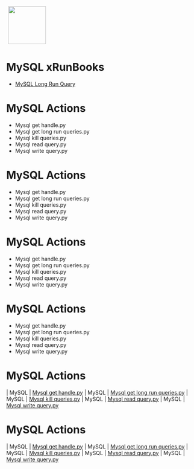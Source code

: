 <img align="center" src="https://unskript.com/assets/favicon.png" width="100" height="100" style="padding: 5px">

 # MySQL xRunBooks

* [MySQL Long Run Query](https://github.com/unskript/Awesome-CloudOps-Automation/tree/master)


 # MySQL Actions 

* Mysql get handle.py
* Mysql get long run queries.py
* Mysql kill queries.py
* Mysql read query.py
* Mysql write query.py


 # MySQL Actions 

* Mysql get handle.py
* Mysql get long run queries.py
* Mysql kill queries.py
* Mysql read query.py
* Mysql write query.py


 # MySQL Actions 

* Mysql get handle.py
* Mysql get long run queries.py
* Mysql kill queries.py
* Mysql read query.py
* Mysql write query.py


 # MySQL Actions 

* Mysql get handle.py
* Mysql get long run queries.py
* Mysql kill queries.py
* Mysql read query.py
* Mysql write query.py


 # MySQL Actions 

| MySQL | [Mysql get handle.py](https://github.com/unskript/Awesome-CloudOps-Automation/tree/master/MySQL/legos/mysql_get_handle) 
| MySQL | [Mysql get long run queries.py](https://github.com/unskript/Awesome-CloudOps-Automation/tree/master/MySQL/legos/mysql_get_long_run_queries) 
| MySQL | [Mysql kill queries.py](https://github.com/unskript/Awesome-CloudOps-Automation/tree/master/MySQL/legos/mysql_kill_queries) 
| MySQL | [Mysql read query.py](https://github.com/unskript/Awesome-CloudOps-Automation/tree/master/MySQL/legos/mysql_read_query) 
| MySQL | [Mysql write query.py](https://github.com/unskript/Awesome-CloudOps-Automation/tree/master/MySQL/legos/mysql_write_query) 


 # MySQL Actions 

| MySQL | [Mysql get handle.py](https://github.com/unskript/Awesome-CloudOps-Automation/tree/master/MySQL/legos/mysql_get_handle) 
| MySQL | [Mysql get long run queries.py](https://github.com/unskript/Awesome-CloudOps-Automation/tree/master/MySQL/legos/mysql_get_long_run_queries) 
| MySQL | [Mysql kill queries.py](https://github.com/unskript/Awesome-CloudOps-Automation/tree/master/MySQL/legos/mysql_kill_queries) 
| MySQL | [Mysql read query.py](https://github.com/unskript/Awesome-CloudOps-Automation/tree/master/MySQL/legos/mysql_read_query) 
| MySQL | [Mysql write query.py](https://github.com/unskript/Awesome-CloudOps-Automation/tree/master/MySQL/legos/mysql_write_query) 
